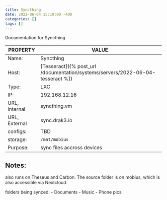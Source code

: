 ```yaml
---
title: Syncthing
date: 2022-06-04 15:19:00 -400
categories: []
tags: []
---
```


Documentation for Syncthing

| PROPERTY      | VALUE                                                                           |
| ------------- | ------------------------------------------------------------------------------- |
| Name:         | Syncthing                                                                       |
| Host:         | [Tesseract]({% post_url /documentation/systems/servers/2022-06-04-tesseract %}) |
| Type:         | LXC                                                                             |
| IP:           | 192.168.12.16                                                                   |
| URL, Internal | syncthing.vm                                                                    |
| URL, External | sync.drak3.io                                                                   |
| configs:      | TBD                                                                             |
| storage:      | `/mnt/mobius`                                                                   |
| Purpose:      | sync files accross devices                                                      |

## Notes:

also runs on Theseus and Carbon. The source folder is on mobius, which is also accessible via Nextcloud.

folders being synced: - Documents - Music - Phone pics

